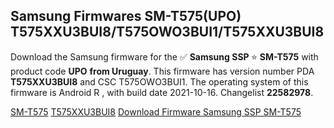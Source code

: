 <h2>Samsung Firmwares SM-T575(UPO) T575XXU3BUI8/T575OWO3BUI1/T575XXU3BUI8</h2>
Download the Samsung firmware for the ✅ <strong>Samsung SSP </strong> ⭐ <strong>SM-T575</strong> with product code <strong>UPO</strong> <strong> from Uruguay</strong>. This firmware has version number PDA <strong>T575XXU3BUI8</strong> and CSC T575OWO3BUI1. The operating system of this firmware is Android R , with build date 2021-10-16. Changelist <strong>22582978</strong>.


[SM-T575](https://samfirm.shop/samsung/model/SM-T575)
[T575XXU3BUI8](https://samfirm.shop/samsung/pda/T575XXU3BUI8)
[Download Firmware Samsung SSP SM-T575](https://samfirm.shop/samsung/firmware/465672)

